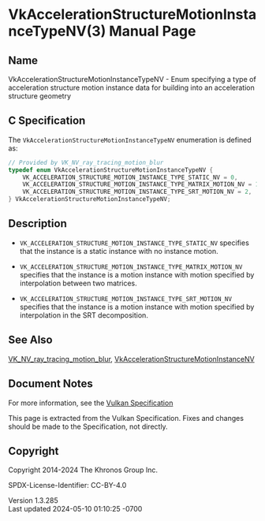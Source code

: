 # VkAccelerationStructureMotionInstanceTypeNV(3) Manual Page

## Name

VkAccelerationStructureMotionInstanceTypeNV - Enum specifying a type of
acceleration structure motion instance data for building into an
acceleration structure geometry



## <a href="#_c_specification" class="anchor"></a>C Specification

The `VkAccelerationStructureMotionInstanceTypeNV` enumeration is defined
as:

``` c
// Provided by VK_NV_ray_tracing_motion_blur
typedef enum VkAccelerationStructureMotionInstanceTypeNV {
    VK_ACCELERATION_STRUCTURE_MOTION_INSTANCE_TYPE_STATIC_NV = 0,
    VK_ACCELERATION_STRUCTURE_MOTION_INSTANCE_TYPE_MATRIX_MOTION_NV = 1,
    VK_ACCELERATION_STRUCTURE_MOTION_INSTANCE_TYPE_SRT_MOTION_NV = 2,
} VkAccelerationStructureMotionInstanceTypeNV;
```

## <a href="#_description" class="anchor"></a>Description

- `VK_ACCELERATION_STRUCTURE_MOTION_INSTANCE_TYPE_STATIC_NV` specifies
  that the instance is a static instance with no instance motion.

- `VK_ACCELERATION_STRUCTURE_MOTION_INSTANCE_TYPE_MATRIX_MOTION_NV`
  specifies that the instance is a motion instance with motion specified
  by interpolation between two matrices.

- `VK_ACCELERATION_STRUCTURE_MOTION_INSTANCE_TYPE_SRT_MOTION_NV`
  specifies that the instance is a motion instance with motion specified
  by interpolation in the SRT decomposition.

## <a href="#_see_also" class="anchor"></a>See Also

[VK_NV_ray_tracing_motion_blur](https://registry.khronos.org/vulkan/specs/1.3-extensions/man/html/VK_NV_ray_tracing_motion_blur.html),
[VkAccelerationStructureMotionInstanceNV](https://registry.khronos.org/vulkan/specs/1.3-extensions/man/html/VkAccelerationStructureMotionInstanceNV.html)

## <a href="#_document_notes" class="anchor"></a>Document Notes

For more information, see the <a
href="https://registry.khronos.org/vulkan/specs/1.3-extensions/html/vkspec.html#VkAccelerationStructureMotionInstanceTypeNV"
target="_blank" rel="noopener">Vulkan Specification</a>

This page is extracted from the Vulkan Specification. Fixes and changes
should be made to the Specification, not directly.

## <a href="#_copyright" class="anchor"></a>Copyright

Copyright 2014-2024 The Khronos Group Inc.

SPDX-License-Identifier: CC-BY-4.0

Version 1.3.285  
Last updated 2024-05-10 01:10:25 -0700
